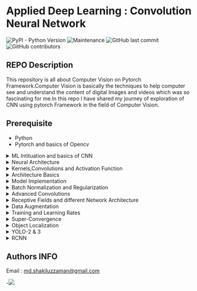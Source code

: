 # Applied Deep Learning : Convolution Neural Network

![PyPI - Python Version](https://img.shields.io/pypi/pyversions/3)
![Maintenance](https://img.shields.io/maintenance/yes/2020)
![GitHub last commit](https://img.shields.io/github/last-commit/Shakil-1501/TSAI)
![GitHub contributors](https://img.shields.io/github/contributors/Shakil-1501/TSAI)


## REPO Description

   This repository is all about Computer Vision on Pytorch Framework.Computer Vision is basically the techniques to help computer see and understand the content of digital
   Images and videos which was so fascinating for me.In this repo I have shared my journey of exploration  of CNN using pytorch Framework in the field of Computer Vision. 

## Prerequisite

- Python
- Pytorch and basics of Opencv

<details>
<summary>ML Intituation and basics of CNN</summary>

[Work-Link]()

This describes the very basics of Python, i would recommend binge watching Raymond Hettinger's YouTube Videos and Telusko videos, as much as you can, also learn list comprehension, slicing, partial, functools, functional programming, classes, MRO, decorators, lambdas, python 3 typing

Also here i learnt the basics of how a Neural Network learns, how the different channels are formed, what are kernels, how does the DNN make sense of the input it gets, and more !

Have you ever wondered, like why do we only use 3x3 kernels ? i had always wondered, why not 5x5 ? 7x7 ? in this session i learnt why, and how does even the kernel size matter ? why is it only odd numbers ? and why only squares ? and why is 3x3 kernel used twice same as a 5x5 kernel, what is receptive field ?

</details>

<details>
<summary>Neural Architecture</summary>

[Work-Link]()

This describes the basic neural network architecure and overview of how convolution works

</details>

<details>
<summary>Kernels,Convolutions and Activation Function</summary>

[Work-Link]()

Basic Pytorch architecture for working with neural networks, introduces you to structure of model how it is framed using nn.Module, optimizers, forward and backward pass,softmax, datasets, how to apply simple augmentation.

</details>

<details>
<summary>Architecture Basics</summary>

[Work-Link]()

Here we had to train MNIST to get 99.4% accuracy with some given contraints, was quite fun to do this, got me out of the noob shell of what a neural network actually is and what it does, because i had to write code manually, not copy paste any more.

</details>

<details>
<summary>Model Implementation</summary>

[Work-Link]()

This was very important to realise the basic steps required to make a neural network and then go on to optimize it, to get the perfect model size and accuracy, very important, please see its documentation, and all the notebooks

</details>

<details>
<summary>Batch Normalization and Regularization</summary>

[Work-Link]()

This  focuses on the importance of normalization and regularization in neural networks, aim was to also get > 99.4% accuracy in less than 40 epochs for MNIST with limited model parameters

</details>

<details>
<summary>Advanced Convolutions</summary>

[Work-Link]()

Here i was introduced to various convolution types you can add in the network, we were given a custom network which we had to implement, also we had to make a custom library of python to support and ease the process of NN building and training,

</details>

<details>
<summary>Receptive Fields and different Network Architecture</summary>

[Work-Link]()

Here i was introduced to ResNet18 and CIFAR dataset with aim to get 85% test accuracy



</details>

<details>
<summary>Data Augmentation</summary>

[Work-Link]()

This was amazing, i was introduced to GradCAM, and i myself learnt about saliency map



</details>

<details>
<summary>Training and Learning Rates</summary>

[Work-Link]()

Here i had to use LR Finder to find the best learning rate for the model, i also used OneCyclePolicy for faster convergence. i reached 92.03% accuracy in CIFAR using ResNet18

</details>

<details>
<summary>Super-Convergence</summary>

[Work-Link]()

A custom architecture was implemented here, along with that i used OneCycleLR to improve the convergence of the NN

</details>

<details>
<summary>Object Localization</summary>

[Work-Link]()

Here we had to do image annotation and collect doggo dataset.

Also i had to make a custom dataloader and dataset class in PyTorch to support TinyImageNet, and then train a model to reach 60% accuracy
</details>

<details>
<summary>YOLO-2 & 3</summary>

[Work-Link]()

I was introduced to YOLO, something i always wondered how it exactly worked, and why is it called YOLO ? now i understand why. and people complain about the FPS of YOLO, now i know why, they dont pay attention to the anchor boxes, which is very important and its different for different datasets.

Here used opencv yolo for object detection of my image with objects in the background.Created the custom dataset and trained it further  on YOLO v3. for details see the folder in the repo.

</details>

<details>
<summary>RCNN</summary>

[Work-Link]()

I was introduced to RCNN family and SSD, but that wasnt the main thing here.

The main thing was that i created a dataset containing 1.2M images ! do you understand how crazy that is ? this was a pre-req for the upcoming CapStone project which will be to do object segmentation and also monocular depth estimation both at the same time.

</details>

## Authors INFO
   
   Email : md.shakiluzzaman@gmail.com
   
   -[![](https://github.com/jagatabhay/TSAI/blob/master/logo.png)](https://www.linkedin.com/in/md-shakiluzzaman-894707129/)
